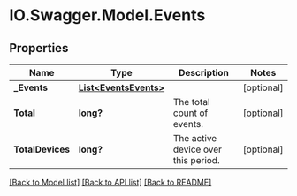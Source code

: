 # IO.Swagger.Model.Events
## Properties

Name | Type | Description | Notes
------------ | ------------- | ------------- | -------------
**_Events** | [**List&lt;EventsEvents&gt;**](EventsEvents.md) |  | [optional] 
**Total** | **long?** | The total count of events. | [optional] 
**TotalDevices** | **long?** | The active device over this period. | [optional] 

[[Back to Model list]](../README.md#documentation-for-models) [[Back to API list]](../README.md#documentation-for-api-endpoints) [[Back to README]](../README.md)


